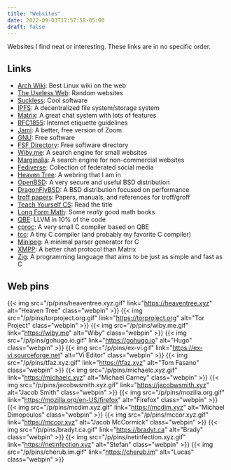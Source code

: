 ```yaml
---
title: "Websites"
date: 2022-09-03T17:57:58-05:00
draft: false
---
```


Websites I find neat or interesting. These links are in no specific order.

## Links

- [Arch Wiki](https://wiki.archlinux.org/): Best Linux wiki on the web
- [The Useless Web](https://theuselessweb.com/): Random websites
- [Suckless](https://suckless.org/): Cool software
- [IPFS](https://ipfs.io/): A decentralized file system/storage system
- [Matrix](https://matrix.org/): A great chat system with lots of features
- [RFC1855](https://datatracker.ietf.org/doc/html/rfc1855): Internet etiquette guidelines
- [Jami](https://jami.net/): A better, free version of Zoom
- [GNU](https://www.gnu.org/): Free software
- [FSF Directory](https://directory.fsf.org/): Free software directory
- [Wiby.me](https://wiby.me/): A search engine for small websites
- [Marginalia](https://search.marginalia.nu/): A search engine for non-commercial websites
- [Fediverse](https://fediverse.party/): Collection of federated social media
- [Heaven Tree](https://heaventree.xyz): A webring that I am in
- [OpenBSD](https://openbsd.org/): A very secure and useful BSD distribution
- [DragonFlyBSD](https://www.dragonflybsd.org/): A BSD distribution focused on performance
- [troff papers](https://troff.org/papers.html): Papers, manuals, and references for troff/groff
- [Teach Yourself CS](https://teachyourselfcs.com/): Read the title
- [Long Form Math](https://longformmath.com/): Some *really* good math books
- [QBE](https://c9x.me/compile/): LLVM in 10% of the code
- [cproc](https://git.sr.ht/~mcf/cproc): A very small C compiler based on QBE
- [tcc](https://www.bellard.org/tcc/): A tiny C compiler (and probably my favorite C compiler)
- [Minipeg](https://ach.srht.site/minipeg): A minimal parser generator for C
- [XMPP](https://xmpp.org/): A better chat protocol than Matrix
- [Zig](https://ziglang.org/): A programming language that aims to be just as simple and fast as C

## Web pins

{{< img src="/p/pins/heaventree.xyz.gif" link="https://heaventree.xyz" alt="Heaven Tree" class="webpin" >}}
{{< img src="/p/pins/torproject.org.gif" link="https://torproject.org" alt="Tor Project" class="webpin" >}}
{{< img src="/p/pins/wiby.me.gif" link="https://wiby.me" alt="Wiby" class="webpin" >}}
{{< img src="/p/pins/gohugo.io.gif" link="https://gohugo.io" alt="Hugo" class="webpin" >}}
{{< img src="/p/pins/ex-vi.gif" link="https://ex-vi.sourceforge.net" alt="Vi Editor" class="webpin" >}}
{{< img src="/p/pins/tfaz.xyz.gif" link="https://tfaz.xyz" alt="Tom Fasano" class="webpin" >}}
{{< img src="/p/pins/michaelc.xyz.gif" link="https://michaelc.xyz" alt="Michael Carney" class="webpin" >}}
{{< img src="/p/pins/jacobwsmith.xyz.gif" link="https://jacobwsmith.xyz" alt="Jacob Smith" class="webpin" >}}
{{< img src="/p/pins/mozilla.org.gif" link="https://mozilla.org/en-US/firefox" alt="Firefox" class="webpin" >}}
{{< img src="/p/pins/mcdim.xyz.gif" link="https://mcdim.xyz" alt="Michael Dimopoulos" class="webpin" >}}
{{< img src="/p/pins/mccor.xyz.gif" link="https://mccor.xyz" alt="Jacob McCormick" class="webpin" >}}
{{< img src="/p/pins/bradyt.ca.gif" link="https://bradyt.ca" alt="Brady" class="webpin" >}}
{{< img src="/p/pins/netinfection.xyz.gif" link="https://netinfection.xyz" alt="Stefan" class="webpin" >}}
{{< img src="/p/pins/cherub.im.gif" link="https://cherub.im" alt="Lucas" class="webpin" >}}

